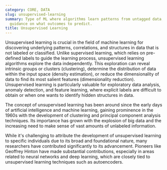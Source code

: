 ```yaml
---
category: CORE, DATA
slug: unsupervised-learning
summary: Type of ML where algorithms learn patterns from untagged data, without any
  guidance on what outcomes to predict.
title: Unsupervised Learning
---
```


Unsupervised learning is crucial in the field of machine learning for discovering underlying patterns, correlations, and structures in data that is not labeled or classified. Unlike supervised learning, which relies on pre-defined labels to guide the learning process, unsupervised learning algorithms explore the data independently. This exploration can reveal intrinsic groups or clusters (clustering), determine the distribution of data within the input space (density estimation), or reduce the dimensionality of data to find its most salient features (dimensionality reduction). Unsupervised learning is particularly valuable for exploratory data analysis, anomaly detection, and feature learning, where explicit labels are difficult to obtain or when one wants to identify hidden structures in data.

The concept of unsupervised learning has been around since the early days of artificial intelligence and machine learning, gaining prominence in the 1960s with the development of clustering and principal component analysis techniques. Its importance has grown with the explosion of big data and the increasing need to make sense of vast amounts of unlabeled information.

While it's challenging to attribute the development of unsupervised learning to specific individuals due to its broad and foundational nature, many researchers have contributed significantly to its advancement. Pioneers like Geoffrey Hinton have made substantial contributions, especially in areas related to neural networks and deep learning, which are closely tied to unsupervised learning techniques such as autoencoders.